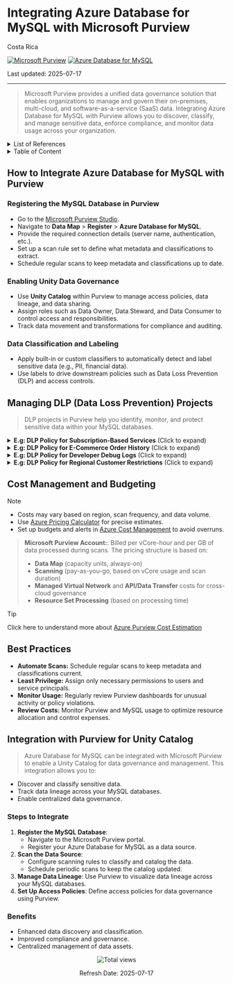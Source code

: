# Integrating Azure Database for MySQL with Microsoft Purview

Costa Rica

[![Microsoft Purview](https://img.shields.io/badge/Microsoft-Purview-blue)](https://learn.microsoft.com/en-us/azure/purview/) [![Azure Database for MySQL](https://img.shields.io/badge/Azure-MySQL-blue)](https://learn.microsoft.com/en-us/azure/mysql/)

Last updated: 2025-07-17

---

> Microsoft Purview provides a unified data governance solution that enables organizations to manage and govern their on-premises, multi-cloud, and software-as-a-service (SaaS) data. Integrating Azure Database for MySQL with Purview allows you to discover, classify, and manage sensitive data, enforce compliance, and monitor data usage across your organization.

<details>
<summary>List of References</summary>

- [Microsoft Purview Documentation](https://learn.microsoft.com/en-us/azure/purview/)
- [Azure Database for MySQL Documentation](https://learn.microsoft.com/en-us/azure/mysql/)
- [Purview Data Loss Prevention](https://learn.microsoft.com/en-us/azure/purview/concept-data-loss-prevention)
- [Azure Pricing Calculator](https://azure.microsoft.com/en-us/pricing/calculator/)

</details>

<details>
<summary>Table of Content</summary>

- [How to Integrate Azure Database for MySQL with Purview](#how-to-integrate-azure-database-for-mysql-with-purview)
  - [Registering the MySQL Database in Purview](#registering-the-mysql-database-in-purview)
  - [Enabling Unity Data Governance](#enabling-unity-data-governance)
  - [Data Classification and Labeling](#data-classification-and-labeling)
- [Managing DLP Data Loss Prevention Projects](#managing-dlp-data-loss-prevention-projects)
- [Cost Management and Budgeting](#cost-management-and-budgeting)
- [Best Practices](#best-practices)
- [Integration with Purview for Unity Catalog](#integration-with-purview-for-unity-catalog)
  - [Steps to Integrate](#steps-to-integrate)
  - [Benefits](#benefits)
      
</details>

## How to Integrate Azure Database for MySQL with Purview

### Registering the MySQL Database in Purview

- Go to the [Microsoft Purview Studio](https://web.purview.azure.com/).
- Navigate to **Data Map** > **Register** > **Azure Database for MySQL**.
- Provide the required connection details (server name, authentication, etc.).
- Set up a scan rule set to define what metadata and classifications to extract.
- Schedule regular scans to keep metadata and classifications up to date.

### Enabling Unity Data Governance

- Use **Unity Catalog** within Purview to manage access policies, data lineage, and data sharing.
- Assign roles such as Data Owner, Data Steward, and Data Consumer to control access and responsibilities.
- Track data movement and transformations for compliance and auditing.

### Data Classification and Labeling

- Apply built-in or custom classifiers to automatically detect and label sensitive data (e.g., PII, financial data).
- Use labels to drive downstream policies such as Data Loss Prevention (DLP) and access controls.

## Managing DLP (Data Loss Prevention) Projects

> DLP projects in Purview help you identify, monitor, and protect sensitive data within your MySQL databases.

<details>
<summary><b>E.g: DLP Policy for Subscription-Based Services</b> (Click to expand)</summary>

> Safeguard user payment preferences and account activity in SaaS platforms hosted on MySQL.

**Steps:**

1. **Create a DLP Policy:** Apply to `subscriptions`, `payment_settings`, and `invoices`.
2. **Define Detection Rules:** Use classifiers for credit card tokens, billing addresses, and transaction amounts.
3. **Set Actions:**  
   - Encrypt outputs containing sensitive billing fields.  
   - Alert finance admins for bulk export actions.
4. **Monitor and Audit:** Track frequency of full-table reads and ensure they map to approved business operations.

</details>

<details>
<summary><b>E.g: DLP Policy for E-Commerce Order History</b> (Click to expand)</summary>

> Limit access to buyer preferences, addresses, and purchase patterns.

**Steps:**

1. **Create a DLP Policy:** Focus on tables like `orders`, `shipping_info`, and `order_notes`.
2. **Define Detection Rules:** Detect fields such as customer name, address, product SKUs, and delivery comments.
3. **Set Actions:**  
   - Redact buyer notes unless requested by support staff.  
   - Block ad hoc exports for large date ranges unless business-justified.
4. **Monitor and Audit:** Visualize export frequency spikes around campaign or holiday events.

</details>

<details>
<summary><b>E.g: DLP Policy for Developer Debug Logs</b> (Click to expand)</summary>

> Prevent accidental leaks of sensitive environment metadata logged to MySQL by dev tools.

**Steps:**

1. **Create a DLP Policy:** Apply to `debug_logs`, `system_diagnostics`, or `error_trace`.
2. **Define Detection Rules:** Detect tokens, API keys, internal IPs, or exception traces.
3. **Set Actions:**  
   - Mask sensitive values automatically in user-facing reports.  
   - Notify platform engineers when secrets are detected in logging activity.
4. **Monitor and Audit:** Use classification results to drive improved CI/CD pipeline practices.

</details>

<details>
<summary><b>E.g: DLP Policy for Regional Customer Restrictions</b> (Click to expand)</summary>

> Enforce localization by limiting access to user data based on country or regulatory region.

**Steps:**

1. **Create a DLP Policy:** Target tables like `user_profile`, `preferences`, `order_location` with `region_code` or `country_id`.
2. **Define Detection Rules:** Apply filters by jurisdiction (e.g., only users in LATAM).
3. **Set Actions:**  
   - Block access to region-restricted records for global analysts.  
   - Prompt approval workflows for exports involving cross-border records.
4. **Monitor and Audit:** Visualize access by region and link flagged incidents to internal access policy violations.

</details>

## Cost Management and Budgeting

> [!NOTE]
>
> - Costs may vary based on region, scan frequency, and data volume.
> - Use [Azure Pricing Calculator](https://azure.microsoft.com/en-us/pricing/calculator/) for precise estimates.
> - Set up budgets and alerts in [Azure Cost Management](https://learn.microsoft.com/en-us/azure/cost-management-billing/costs/) to avoid overruns.

> **Microsoft Purview Account:**: Billed per vCore-hour and per GB of data processed during scans.
> The pricing structure is based on:
>
> - **Data Map** (capacity units, always-on)
> - **Scanning** (pay-as-you-go, based on vCore usage and scan duration)
> - **Managed Virtual Network** and **API/Data Transfer** costs for cross-cloud governance
> - **Resource Set Processing** (based on processing time)

> [!TIP]
> Click here to understand more about [Azure Purview Cost Estimation](../../Purview/Cost-Estimation.md)

## Best Practices

- **Automate Scans:** Schedule regular scans to keep metadata and classifications current.
- **Least Privilege:** Assign only necessary permissions to users and service principals.
- **Monitor Usage:** Regularly review Purview dashboards for unusual activity or policy violations.
- **Review Costs:** Monitor Purview and MySQL usage to optimize resource allocation and control expenses.

## Integration with Purview for Unity Catalog

> Azure Database for MySQL can be integrated with Microsoft Purview to enable a Unity Catalog for data governance and management. This integration allows you to:

- Discover and classify sensitive data.
- Track data lineage across your MySQL databases.
- Enable centralized data governance.

### Steps to Integrate

1. **Register the MySQL Database**:
   - Navigate to the Microsoft Purview portal.
   - Register your Azure Database for MySQL as a data source.
2. **Scan the Data Source**:
   - Configure scanning rules to classify and catalog the data.
   - Schedule periodic scans to keep the catalog updated.
3. **Manage Data Lineage**: Use Purview to visualize data lineage across your MySQL databases.
4. **Set Up Access Policies**: Define access policies for data governance using Purview.

### Benefits

- Enhanced data discovery and classification.
- Improved compliance and governance.
- Centralized management of data assets.

<!-- START BADGE -->
<div align="center">
  <img src="https://img.shields.io/badge/Total%20views-1282-limegreen" alt="Total views">
  <p>Refresh Date: 2025-07-17</p>
</div>
<!-- END BADGE -->
